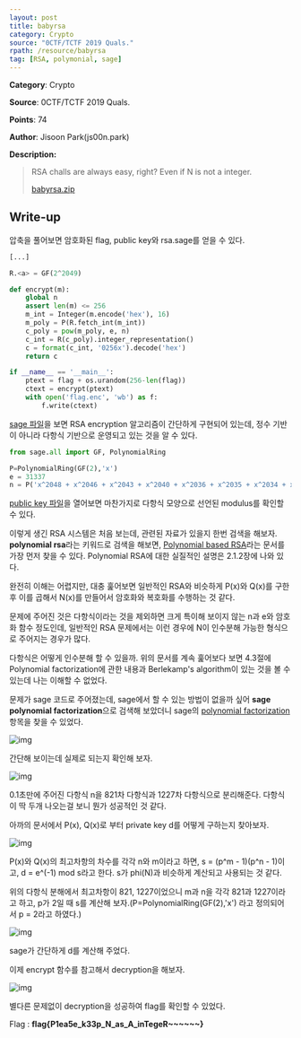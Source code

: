 ```yaml
---
layout: post
title: babyrsa
category: Crypto
source: "0CTF/TCTF 2019 Quals."
rpath: /resource/babyrsa
tag: [RSA, polymonial, sage]
---
```


**Category**: Crypto

**Source**: 0CTF/TCTF 2019 Quals.

**Points**: 74

**Author**: Jisoon Park(js00n.park)

**Description:** 

> RSA challs are always easy, right? Even if N is not a integer.
> 
> [babyrsa.zip]({{site.github.master}}{{page.rpath}}/babyrsa.zip)

## Write-up

압축을 풀어보면 암호화된 flag, public key와 rsa.sage를 얻을 수 있다.

```python
[...]

R.<a> = GF(2^2049)

def encrypt(m):
    global n
    assert len(m) <= 256
    m_int = Integer(m.encode('hex'), 16)
    m_poly = P(R.fetch_int(m_int))
    c_poly = pow(m_poly, e, n)
    c_int = R(c_poly).integer_representation()
    c = format(c_int, '0256x').decode('hex')
    return c

if __name__ == '__main__':
    ptext = flag + os.urandom(256-len(flag))
    ctext = encrypt(ptext)
    with open('flag.enc', 'wb') as f:
        f.write(ctext)
```

[sage 파일]({{site.github.master}}{{page.rpath}}/rsa.sage)을 보면 RSA encryption 알고리즘이 간단하게 구현되어 있는데, 정수 기반이 아니라 다항식 기반으로 운영되고 있는 것을 알 수 있다.

```python
from sage.all import GF, PolynomialRing

P=PolynomialRing(GF(2),'x')
e = 31337
n = P('x^2048 + x^2046 + x^2043 + x^2040 + x^2036 + x^2035 + x^2034 + x^2033 + [...]
```

[public key 파일]({{site.github.master}}{{page.rpath}}/pubkey.py)을 열어보면 마찬가지로 다항식 모양으로 선언된 modulus를 확인할 수 있다.

이렇게 생긴 RSA 시스템은 처음 보는데, 관련된 자료가 있을지 한번 검색을 해보자. **polynomial rsa**라는 키워드로 검색을 해보면, [Polynomial based RSA](http://www.diva-portal.se/smash/get/diva2:823505/FULLTEXT01.pdf)라는 문서를 가장 먼저 찾을 수 있다. Polynomial RSA에 대한 실질적인 설명은 2.1.2장에 나와 있다.

완전히 이해는 어렵지만, 대충 훑어보면 일반적인 RSA와 비슷하게 P(x)와 Q(x)를 구한 후 이를 곱해서 N(x)를 만들어서 암호화와 복호화를 수행하는 것 같다.

문제에 주어진 것은 다항식이라는 것을 제외하면 크게 특이해 보이지 않는 n과 e와 암호화 함수 정도인데, 일반적인 RSA 문제에서는 이런 경우에 N이 인수분해 가능한 형식으로 주어지는 경우가 많다.

다항식은 어떻게 인수분해 할 수 있을까. 위의 문서를 계속 훑어보다 보면 4.3절에 Polynomial factorization에 관한 내용과 Berlekamp's algorithm이 있는 것을 볼 수 있는데 나는 이해할 수 없었다.

문제가 sage 코드로 주어졌는데, sage에서 할 수 있는 방법이 없을까 싶어 **sage polynomial factorization**으로 검색해 보았더니 sage의 [polynomial factorization](http://doc.sagemath.org/html/en/constructions/polynomials.html#factorization) 항목을 찾을 수 있었다.

![img]({{page.rpath|prepend:site.baseurl}}/sage_factor.png)

간단해 보이는데 실제로 되는지 확인해 보자.

![img]({{page.rpath|prepend:site.baseurl}}/pq.png)

0.1초만에 주어진 다항식 n을 821차 다항식과 1227차 다항식으로 분리해준다. 다항식이 딱 두개 나오는걸 보니 뭔가 성공적인 것 같다.

아까의 문서에서 P(x), Q(x)로 부터 private key d를 어떻게 구하는지 찾아보자.

![img]({{page.rpath|prepend:site.baseurl}}/polyrsa.png)

P(x)와 Q(x)의 최고차항의 차수를 각각 n와 m이라고 하면, s = (p^m - 1)(p^n - 1)이고, d = e^(-1) mod s라고 한다. s가 phi(N)과 비슷하게 계산되고 사용되는 것 같다.

위의 다항식 분해에서 최고차항이 821, 1227이었으니 m과 n을 각각 821과 1227이라고 하고, p가 2일 때 s를 계산해 보자.(P=PolynomialRing(GF(2),'x') 라고 정의되어서 p = 2라고 하였다.)

![img]({{page.rpath|prepend:site.baseurl}}/d.png)

sage가 간단하게 d를 계산해 주었다.

이제 encrypt 함수를 참고해서 decryption을 해보자.

![img]({{page.rpath|prepend:site.baseurl}}/flag.png)

별다른 문제없이 decryption을 성공하여 flag를 확인할 수 있었다.

Flag : **flag{P1ea5e_k33p_N_as_A_inTegeR~~~~~~}**
